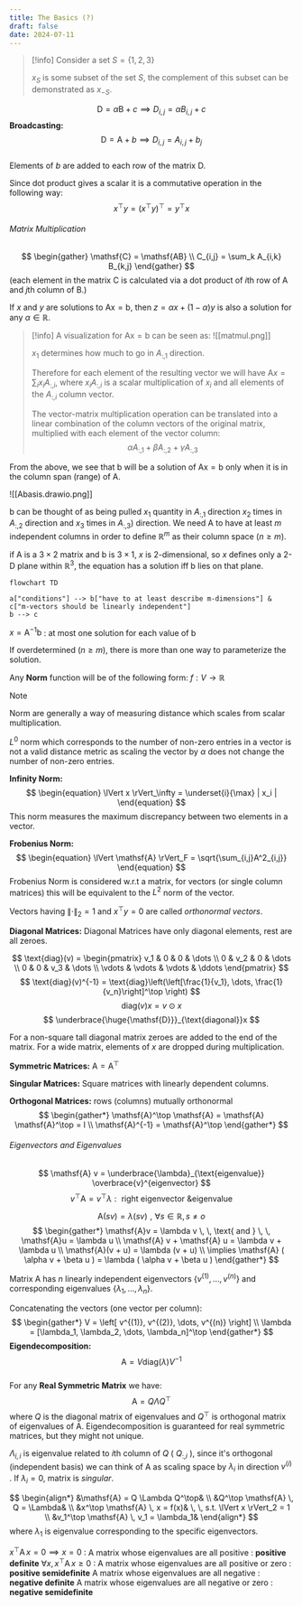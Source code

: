 ```yaml
---
title: The Basics (?)
draft: false
date: 2024-07-11
---
```

>[!info]
> Consider a set $S = \{ 1, 2, 3 \}$
> 
> $x_S$ is some subset of the set $S$, the complement of this subset can be demonstrated as $x_{-S}$.  


$$
\begin{equation}
\mathsf{D} = \alpha \mathsf{B} + c \implies D_{i,j} = \alpha B_{i,j} + c
\end{equation}
$$ 
**Broadcasting:** 
$$
\begin{equation}
\mathsf{D} = \mathsf{A} + b \implies D_{i,j} = A_{i,j} + b_j
\end{equation}
$$  
Elements of $b$ are added to each row of the matrix $\mathsf{D}$.

Since dot product gives a scalar it is a commutative operation in the following way:
$$x^\top y = (x^\top y)^\top = y^\top x$$
###### Matrix Multiplication

$$
\begin{gather}
\mathsf{C} = \mathsf{AB} \\
C_{i,j} = \sum_k A_{i,k} B_{k,j}
\end{gather}
$$
(each element in the matrix $\mathsf{C}$ is calculated via a dot product of $i$th row of $\mathsf{A}$ and $j$th column of $\mathsf{B}$.)

If $x$ and $y$ are solutions to $\mathsf{Ax} = \mathsf{b}$, then $z = \alpha x + (1 - \alpha)y$ is also a solution for any $\alpha \in \mathbb{R}$. 

>[!info]
>A visualization for $\mathsf{Ax} = \mathsf{b}$ can be seen as:
![[matmul.png]] 
>
>$x_1$ determines how much to go in $A_{:,1}$ direction. 
>
> Therefore for each element of the resulting vector we will have $\mathsf{A} x = \sum_i x_i A_{:,i}$, where $x_i A_{:,i}$ is a scalar multiplication of $x_i$ and all elements of the $A_{:,i}$ column vector. 
> 
> The vector-matrix multiplication operation can be translated into a linear combination of the column vectors of the original matrix, multiplied with each element of the vector column:
> $$
> \alpha A_{:,1} + \beta A_{:,2} + \gamma A_{:,3}
> $$


From the above, we see that $\mathsf{b}$ will be a solution of $\mathsf{Ax} = \mathsf{b}$ only when it is in the column span (range) of $\mathsf{A}$.

![[Abasis.drawio.png]]

$\mathsf{b}$ can be thought of as being pulled $x_1$ quantity in $A_{:,1}$ direction $x_2$ times in $A_{:,2}$ direction and $x_3$ times in $A_{:,3})$ direction. We need $\mathsf{A}$ to have at least $m$ independent columns in order to define $\mathbb{R}^m$ as their column space ($n \ge m$).

if $\mathsf{A}$ is a $3 \times 2$ matrix and $\mathsf{b}$ is $3 \times 1$, $x$ is 2-dimensional, so $x$ defines only a 2-D plane within $\mathbb{R}^3$, the equation has a solution iff $\mathsf{b}$ lies on that plane. 

```mermaid
flowchart TD

a["conditions"] --> b["have to at least describe m-dimensions"] & c["m-vectors should be linearly independent"]
b --> c
```

$x = \mathsf{A}^{-1}\mathsf{b}$ : at most one solution for each value of $\mathsf{b}$

If overdetermined ($n \ge m$), there is more than one way to parameterize the solution.

Any **Norm** function will be of the following form:   $f : V \rightarrow \mathbb{R}$

>[!note]
>Norm are generally a way of measuring distance which scales from scalar multiplication. 
>
>$L^0$ norm which corresponds to the number of non-zero entries in a vector is not a valid distance metric as scaling the vector by $\alpha$ does not change the number of non-zero entries.

**Infinity Norm:**
$$
\begin{equation}
\lVert x \rVert_\infty = \underset{i}{\max} | x_i |
\end{equation}
$$ 
This norm measures the maximum discrepancy between two elements in a vector.


**Frobenius Norm:**
$$
\begin{equation}
\lVert \mathsf{A} \rVert_F = \sqrt{\sum_{i,j}A^2_{i,j}}
\end{equation}
$$ 
Frobenius Norm is considered w.r.t a matrix, for vectors (or single column matrices) this will be equivalent to the $L^2$ norm of the vector.

Vectors having $\lVert \cdot \rVert_2 = 1$ and $x^\top y = 0$ are called *orthonormal vectors*.

**Diagonal Matrices:**
Diagonal Matrices have only diagonal elements, rest are all zeroes. 

$$
\text{diag}(v) = 
\begin{pmatrix}
v_1 & 0 & 0 & \dots \\
0 & v_2 & 0 & \dots \\
0 & 0 & v_3 & \dots \\
\vdots & \vdots & \vdots & \ddots 
\end{pmatrix}
$$ 
$$
\text{diag}(v)^{-1} = \text{diag}\left(\left[\frac{1}{v_1}, \dots, \frac{1}{v_n}\right]^\top \right)
$$ 
$$
\text{diag}(v)x = v \odot x
$$ 
$$
\underbrace{\huge{\mathsf{D}}}_{\text{diagonal}}x
$$ 

For a non-square tall diagonal matrix zeroes are added to the end of the matrix. For a wide matrix, elements of $x$ are dropped during multiplication.

**Symmetric Matrices:** $\mathsf{A} = \mathsf{A}^\top$

**Singular Matrices:** Square matrices with linearly dependent columns.

**Orthogonal Matrices:** rows (columns) mutually orthonormal
$$
\begin{gather*}
\mathsf{A}^\top \mathsf{A} = \mathsf{A} \mathsf{A}^\top = I \\
\mathsf{A}^{-1} = \mathsf{A}^\top
\end{gather*}
$$ 
###### Eigenvectors and Eigenvalues
$$
\mathsf{A} v = \underbrace{\lambda}_{\text{eigenvalue}} \overbrace{v}^{eigenvector}
$$ 
$$
v^\top \mathsf{A} = v^\top \lambda \, \, : \, \, \text{ right eigenvector \& eigenvalue}
$$ 

$$
\mathsf{A} (sv) = \lambda (sv) \, \, , \, \, \forall s \in \mathbb{R}
, s \not = o
$$ 
$$
\begin{gather*}
\mathsf{A}v = \lambda v \, \, \text{ and } \, \, \mathsf{A}u = \lambda u \\
\mathsf{A} v + \mathsf{A} u = \lambda v + \lambda u \\
\mathsf{A}(v + u) = \lambda (v + u) \\
\implies \mathsf{A} ( \alpha v + \beta u ) = \lambda ( \alpha v + \beta u )
\end{gather*}
$$ 

Matrix $\mathsf{A}$ has $n$ linearly independent eigenvectors $\{ v^{(1)}, \dots, v^{(n)} \}$ and corresponding eigenvalues $\{ \lambda_1, \dots, \lambda_n \}$.

Concatenating the vectors (one vector per column):
$$
\begin{gather*}
V = \left[ v^{(1)}, v^{(2)}, \dots, v^{(n)} \right] \\
\lambda = [\lambda_1, \lambda_2, \dots, \lambda_n]^\top
\end{gather*}
$$ 
**Eigendecomposition:**
$$
\begin{equation}
\mathsf{A} = V \text{diag}(\lambda) V^{-1}
\end{equation}
$$  
For any **Real Symmetric Matrix** we have:
$$
\begin{equation}
\mathsf{A} = Q \Lambda Q^\top 
\end{equation}
$$ 
where $Q$ is the diagonal matrix of eigenvalues and $Q^\top$ is orthogonal matrix of eigenvalues of $\mathsf{A}$. Eigendecomposition is guaranteed for real symmetric matrices, but they might not unique.

$\Lambda_{i,i}$ is eigenvalue related to $i$th column of $Q$ ( $Q_{:,i}$ ), since it's orthogonal (independent basis) we can think of $\mathsf{A}$ as scaling space by $\lambda_i$ in direction $v^{(i)}$ . If $\lambda_i = 0$, matrix is *singular*.

$$
\begin{align*}
&\mathsf{A} = Q \Lambda Q^\top& \\
&Q^\top \mathsf{A} \, Q = \Lambda& \\
&x^\top \mathsf{A} \, x = f(x)& \, \, s.t. \lVert x \rVert_2 = 1 \\
&v_1^\top \mathsf{A} \, v_1 = \lambda_1&
\end{align*}
$$ 
where $\lambda_1$ is eigenvalue corresponding to the specific eigenvectors.

$x^\top \mathsf{A} \, x = 0 \implies x = 0$  : A matrix whose eigenvalues are all positive : **positive definite**
$\forall x,  x^\top \mathsf{A} \, x \ge 0$  : A matrix whose eigenvalues are all positive or zero : **positive semidefinite**
A matrix whose eigenvalues are all negative : **negative definite**
A matrix whose eigenvalues are all negative or zero : **negative semidefinite**

